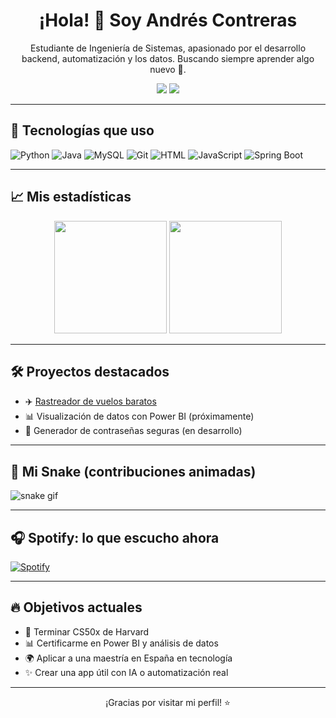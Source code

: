 <h1 align="center">¡Hola! 👋 Soy Andrés Contreras</h1>

<p align="center">
  Estudiante de Ingeniería de Sistemas, apasionado por el desarrollo backend, automatización y los datos. 
  Buscando siempre aprender algo nuevo 🚀.
</p>

<p align="center">
  <a href="mailto:contrerandres001@gmail.com"><img src="https://img.shields.io/badge/Email-contrerandres001@gmail.com-blue?style=flat-square&logo=gmail"></a>
  <a href="https://github.com/AndresContreras1034"><img src="https://img.shields.io/github/followers/AndresContreras1034?label=Follow&style=social"></a>
</p>

---

## 🧠 Tecnologías que uso

![Python](https://img.shields.io/badge/-Python-3776AB?logo=python&logoColor=white&style=flat)
![Java](https://img.shields.io/badge/-Java-007396?logo=java&logoColor=white&style=flat)
![MySQL](https://img.shields.io/badge/-MySQL-4479A1?logo=mysql&logoColor=white&style=flat)
![Git](https://img.shields.io/badge/-Git-F05032?logo=git&logoColor=white&style=flat)
![HTML](https://img.shields.io/badge/-HTML5-E34F26?logo=html5&logoColor=white&style=flat)
![JavaScript](https://img.shields.io/badge/-JavaScript-F7DF1E?logo=javascript&logoColor=black&style=flat)
![Spring Boot](https://img.shields.io/badge/-Spring_Boot-6DB33F?logo=springboot&logoColor=white&style=flat)

---

## 📈 Mis estadísticas

<p align="center">
  <img src="https://github-readme-stats.vercel.app/api?username=AndresContreras1034&show_icons=true&theme=tokyonight" height="180"/>
  <img src="https://github-readme-stats.vercel.app/api/top-langs/?username=AndresContreras1034&layout=compact&theme=tokyonight" height="180"/>
</p>

---

## 🛠️ Proyectos destacados

- ✈️ [Rastreador de vuelos baratos](https://github.com/AndresContreras1034/rastreador_vuelos)
- 📊 Visualización de datos con Power BI (próximamente)
- 🔐 Generador de contraseñas seguras (en desarrollo)

---

## 🐍 Mi Snake (contribuciones animadas)

![snake gif](https://github.com/AndresContreras1034/AndresContreras1034/blob/output/github-contribution-grid-snake.svg)

---

## 🎧 Spotify: lo que escucho ahora

[![Spotify](https://novatorem.vercel.app/api/spotify)](https://open.spotify.com/user/spotify)

---

## 🔥 Objetivos actuales

- 📘 Terminar CS50x de Harvard
- 📊 Certificarme en Power BI y análisis de datos
- 🌍 Aplicar a una maestría en España en tecnología
- ✨ Crear una app útil con IA o automatización real

---

<p align="center">
  ¡Gracias por visitar mi perfil! ⭐
</p>
